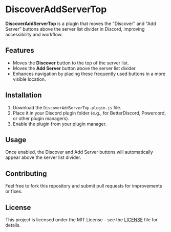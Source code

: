 # DiscoverAddServerTop

**DiscoverAddServerTop** is a plugin that moves the "Discover" and "Add Server" buttons above the server list divider in Discord, improving accessibility and workflow.

## Features

- Moves the **Discover** button to the top of the server list.
- Moves the **Add Server** button above the server list divider.
- Enhances navigation by placing these frequently used buttons in a more visible location.

## Installation

1. Download the `DiscoverAddServerTop.plugin.js` file.
2. Place it in your Discord plugin folder (e.g., for BetterDiscord, Powercord, or other plugin managers).
3. Enable the plugin from your plugin manager.

## Usage

Once enabled, the Discover and Add Server buttons will automatically appear above the server list divider.

## Contributing

Feel free to fork this repository and submit pull requests for improvements or fixes.

## License

This project is licensed under the MIT License - see the [LICENSE](LICENSE) file for details.
